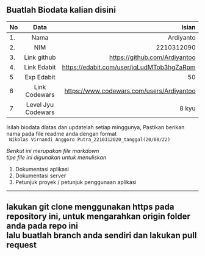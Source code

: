 **Buatlah Biodata kalian disini** <br />
----------------------------------------
|No | Data  | Isian|
|---|:-------:|------:|
|1. |Nama     | Ardiyanto |
|2.| NIM        | 2210312090 |
|3. |Link github |https://github.com/Ardiyantoo |
|4.| Link Edabit | https://edabit.com/user/jqLudMTob3hgZaRpm |
|5|Exp Edabit   | 50 |
|6| Link Codewars| https://www.codewars.com/users/Ardiyantoo |
|7| Level Jyu Codewars|8 kyu|

Isilah biodata diatas dan updatelah setiap minggunya,
Pastikan berikan nama pada file readme anda dengan format <br/>
`
Nikolas Virnandi Anggoro Putra_2210312020_tanggal(20/08/22)` 

*Berikut ini merupakan file markdown <br/> tipe file ini digunakan untuk menuliskan*
1. Dokumentasi aplikasi
2. Dokumentasi server
3. Petunjuk proyek / petunjuk penggunaan aplikasi
----
**lakukan git clone menggunakan https pada repository ini, untuk mengarahkan origin folder anda pada repo ini<br/> lalu buatlah branch anda sendiri dan lakukan pull request**
----
